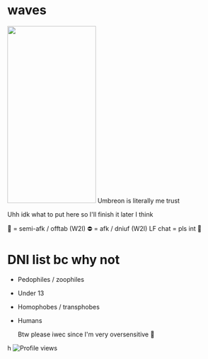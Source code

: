 # waves

<img src="https://github.com/user-attachments/assets/241909b7-a17d-4108-9182-37ceff797be6" width="200" height="400"/> Umbreon is literally me trust

Uhh idk what to put here so I'll finish it later I think

🌙 = semi-afk / offtab (W2I)
⛔ = afk / dniuf (W2I)
LF chat = pls int 🥹


# DNI list bc why not
- Pedophiles / zoophiles
- Under 13
- Homophobes / transphobes
- Humans

  Btw please iwec since I'm very oversensitive 🥹

  


h
![Profile views](https://komarev.com/ghpvc/?username=CynDotEXE)


